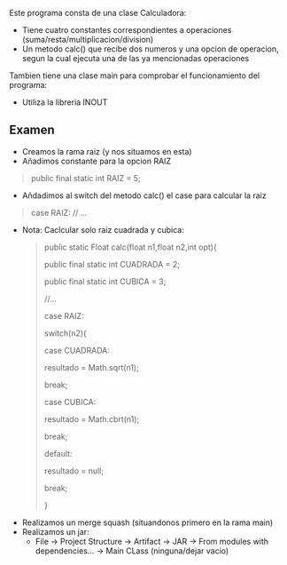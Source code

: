 Este programa consta de una clase Calculadora:

 - Tiene cuatro constantes correspondientes a operaciones (suma/resta/multiplicacion/division)
 - Un metodo calc() que recibe dos numeros y una opcion de operacion, segun la cual ejecuta una de las ya mencionadas operaciones

Tambien tiene una clase main para comprobar el funcionamiento del programa:

 - Utiliza la libreria INOUT

## Examen

- Creamos la rama raiz (y nos situamos en esta)
- Añadimos constante para la opcion RAIZ
> public final static int RAIZ = 5;
- Añdadimos al switch del metodo calc() el case para calcular la raiz
> case RAIZ: // ... 

* Nota: Caclcular solo raiz cuadrada y cubica:
  
    > public static Float calc(float n1,float n2,int opt){
    > 
    > public final static int CUADRADA = 2;
    > 
    > public final static int CUBICA = 3;
    > 
    > //...
    > 
    > case RAIZ:
    > 
    >  switch(n2){
    > 
    >  case CUADRADA:
    > 
    >  resultado = Math.sqrt(n1);
    > 
    >  break;
    > 
    >  case CUBICA:
    > 
    >  resultado = Math.cbrt(n1);
    >
    >  break;
  > 
  >   default:
  > 
  > resultado = null;
  > 
  > break;
    > 
    >  }

- Realizamos un merge squash (situandonos primero en la rama main)
- Realizamos un jar:
  - File -> Project Structure -> Artifact -> JAR -> From modules with dependencies... -> Main CLass (ninguna/dejar vacio)